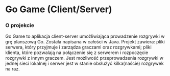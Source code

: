 # Go Game (Client/Server)

### O projekcie
Go Game to aplikacja client-server umożliwiająca prowadzenie rozgrywki w grę planszową Go. Została napisana w całości w Java. Projekt zawiera: pliki serwera, który przyjmuje i zarządza graczami oraz rozgrywkami; pliki klienta, które pozwalają na połączenie się z serwerem i rozpoczęcie rozgrywki z innym graczem. Jest możliwość przeprowadzenia rozgrywki w jednej sieci lokalnej i serwer jest w stanie obsłużyć kilka(naście) rozgrywek na raz.
